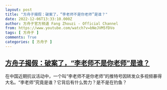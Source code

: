 ```yaml
---
layout: post
title: "方舟子揭假：破案了，“李老师不是你老师”是谁？"
date: 2022-12-06T13:33:10.000Z
author: 方舟子官方频道 Fang Zhouzi - Official Channel
from: https://www.youtube.com/watch?v=bNeJVM5fDVo
tags: [ 方舟子 ]
comments: True
categories: [ 方舟子 ]
---
```

<!--1670333590000-->
[方舟子揭假：破案了，“李老师不是你老师”是谁？](https://www.youtube.com/watch?v=bNeJVM5fDVo)
------

<div>
在中国近期抗议活动中，一个叫“李老师不是你老师”的推特号因转发众多视频暴得大名。“李老师”究竟是谁？它背后有什么势力？是不是在钓鱼？
</div>
